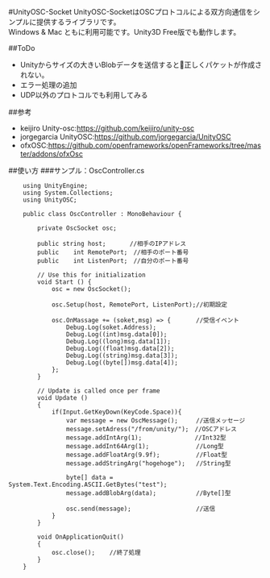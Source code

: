 #UnityOSC-Socket
UnityOSC-SocketはOSCプロトコルによる双方向通信をシンプルに提供するライブラリです。    
Windows & Mac ともに利用可能です。Unity3D Free版でも動作します。

##ToDo
+ Unityからサイズの大きいBlobデータを送信すると正しくパケットが作成されない。
+ エラー処理の追加
+ UDP以外のプロトコルでも利用してみる

##参考
+ keijiro Unity-osc:<https://github.com/keijiro/unity-osc>
+ jorgegarcia UnityOSC:<https://github.com/jorgegarcia/UnityOSC>
+ ofxOSC:<https://github.com/openframeworks/openFrameworks/tree/master/addons/ofxOsc>

##使い方
###サンプル：OscController.cs 

        using UnityEngine;
        using System.Collections;
        using UnityOSC;

        public class OscController : MonoBehaviour {

            private OscSocket osc;

            public string host;　　　　//相手のIPアドレス
            public    int RemotePort;　//相手のポート番号
            public    int ListenPort;　//自分のポート番号

            // Use this for initialization
        	void Start () {
                osc = new OscSocket();

                osc.Setup(host, RemotePort, ListenPort);//初期設定

                osc.OnMassage += (soket,msg) => {       //受信イベント
                    Debug.Log(soket.Address);
                    Debug.Log((int)msg.data[0]);
                    Debug.Log((long)msg.data[1]);
                    Debug.Log((float)msg.data[2]);
                    Debug.Log((string)msg.data[3]);
                    Debug.Log((byte[])msg.data[4]);
                };
            }

        	// Update is called once per frame
        	void Update ()
            {
        	    if(Input.GetKeyDown(KeyCode.Space)){
                    var message = new OscMessage();     //送信メッセージ
                    message.setAdress("/from/unity/");　//OSCアドレス
                    message.addIntArg(1);　             //Int32型
                    message.addInt64Arg(1);             //Long型
                    message.addFloatArg(9.9f);          //Float型
                    message.addStringArg("hogehoge");   //String型

                    byte[] data = System.Text.Encoding.ASCII.GetBytes("test");
                    message.addBlobArg(data);           //Byte[]型

                    osc.send(message);                  //送信
                }
        	}

            void OnApplicationQuit()
            {
                osc.close();    //終了処理
            }
        }
